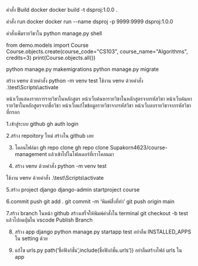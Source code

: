 คำสั่ง Build docker docker build -t dsproj:1.0.0 .

คำสั่ง run docker docker run --name dsproj -p 9999:9999 dsproj:1.0.0

คำสั่งเพิ่มรายวิชาใน python manage.py shell

from demo.models import Course Course.objects.create(course_code="CS103", course_name="Algorithms", credits=3) print(Course.objects.all())

python manage.py makemigrations python manage.py migrate

สร้าง venv ด้วยคำสั่ง python -m venv test
ใช้งาน venv ด้วยคำสั่ง .\test\Scripts\activate 

หน้าเว็บแสดงรายการรายวิชาในหลักสูตร
หน้าเว็บค้นหารายวิชาในหลักสูตรจากรหัสวิชา
หน้าเว็บค้นหารายวิชาในหลักสูตรจากชื่อวิชา
หน้าเว็บแก้ไขข้อมูลรายวิชาจากรหัสวิชา
หน้าเว็บลบรายวิชาจากรหัสวิชาที่กรอก

1.เข้าสู่ระบบ github
gh auth login 

2.สร้าง repoitory ใหม่ สร้างใน github เลย

3. โคลนไฟล์มา gh repo clone 
gh repo clone Supakorn4623/course-management
แล้วเข้าไปในโฟลเดอร์ที่เราโคลนมา 

4. สร้าง venv ด้วยคำสั่ง 
python -m venv  test

ใช้งาน venv ด้วยคำสั่ง
.\test\Scripts\activate


5.สร้าง project django 
django-admin startproject course

6.commit push
git add .
git commit -m ‘พิมพ์สื่งที่ทำ’
git push origin main 

7.สร้าง branch ในหน้า github 
สร้างเสร็จให้พิมพ์คำสั่งใน terminal
git checkout -b test
แล้วไปกดปุ่มใน vscode Publish Branch

8. สร้าง app django
python manage.py startapp test 
อย่าลืม INSTALLED_APPS ใน setting ด้วย

9. แก้ไข urls.py
path(‘ชื่อฟังก์ชั่น’,include(ชื่อฟังก์ชั่น.urls’))
อย่าลืมสร้างไฟล์ urls ใน app 

